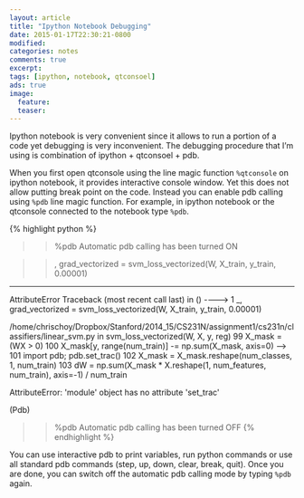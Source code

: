 ```yaml
---
layout: article
title: "Ipython Notebook Debugging"
date: 2015-01-17T22:30:21-0800
modified:
categories: notes
comments: true
excerpt:
tags: [ipython, notebook, qtconsoel]
ads: true
image:
  feature:
  teaser:
---
```


Ipython notebook is very convenient since it allows to run a portion of a code yet debugging is very inconvenient. The debugging procedure that I’m using is combination of ipython + qtconsoel + pdb.

When you first open qtconsole using the line magic function `%qtconsole` on ipython notebook, it provides interactive console window. Yet this does not allow putting break point on the code. Instead you can enable pdb calling using `%pdb` line magic function. For example, in ipython notebook or the qtconsole connected to the notebook type `%pdb`.

{% highlight python %}
>> %pdb
Automatic pdb calling has been turned ON

>> , grad_vectorized = svm_loss_vectorized(W, X_train, y_train, 0.00001)
---------------------------------------------------------------------------
AttributeError                            Traceback (most recent call last)
<ipython-input-91-64e5142682af> in <module>()
----> 1 _, grad_vectorized = svm_loss_vectorized(W, X_train, y_train, 0.00001)

/home/chrischoy/Dropbox/Stanford/2014_15/CS231N/assignment1/cs231n/classifiers/linear_svm.py in svm_loss_vectorized(W, X, y, reg)
     99   X_mask = (WX > 0)
    100   X_mask[y, range(num_train)] -= np.sum(X_mask, axis=0)
--> 101   import pdb; pdb.set_trac()
    102   X_mask = X_mask.reshape(num_classes, 1, num_train)
    103   dW = np.sum(X_mask * X.reshape(1, num_features, num_train), axis=-1) / num_train

AttributeError: 'module' object has no attribute 'set_trac'

(Pdb) 

>> %pdb
Automatic pdb calling has been turned OFF
{% endhighlight %}


You can use interactive pdb to print variables, run python commands or use all standard pdb commands (step, up, down, clear, break, quit).
Once you are done, you can switch off the automatic pdb calling mode by typing `%pdb` again.

